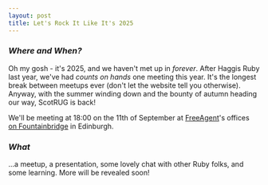 ```yaml
---
layout: post
title: Let's Rock It Like It's 2025
---
```


### *Where and When?*
Oh my gosh - it's 2025, and we haven't met up in _forever_. After Haggis Ruby last year, we've had _counts on hands_ one meeting this year. It's the longest break between meetups ever (don't let the website tell you otherwise). Anyway, with the summer winding down and the bounty of autumn heading our way, ScotRUG is back!

We'll be meeting at 18:00 on the 11th of September at [FreeAgent](https://www.freeagent.com/)'s offices [on Fountainbridge](https://www.openstreetmap.org/node/10837044082) in Edinburgh.

### *What*

...a meetup, a presentation, some lovely chat with other Ruby folks, and some learning. More will be revealed soon!
